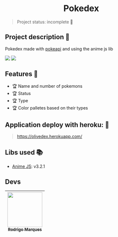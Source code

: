 <h1 align="center"> Pokedex </h1>

> Project status: incomplete 🚫

## Project description 🎉

<p align="justify">Pokedex made with <a href="https://pokeapi.co/">pokeapi</a> and using the anime js lib </p>
<img src="https://img.shields.io/static/v1?label=javascript&message=languages&color=blue&style=flat&logo=javascript"/>
<img src="https://img.shields.io/static/v1?label=stats&message=In+Progress&color=yellow&style=flat"/>

## Features 🏁

- 🏆 Name and number of pokemons
- 🏆 Status
- 🏆 Type
- 🏆 Color palletes based on their types

## Application deploy with heroku: 💨

> https://olivedex.herokuapp.com/

## Libs used 📚

- [Anime JS](https://animejs.com/): v3.2.1

## Devs

| [<img src="https://github.com/rodrigomsrocha.png" width=115 > <br> <sub> Rodrigo Marques </sub>](https://github.com/rodrigomsrocha) |
| :---------------------------------------------------------------------------------------------------------------------------------: |
